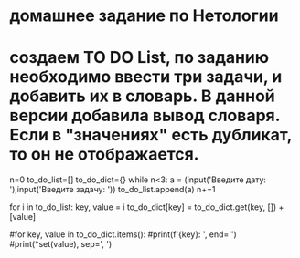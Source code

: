 # домашнее задание по Нетологии
# создаем TO DO List, по заданию необходимо ввести три задачи, и добавить их в словарь. В данной версии добавила вывод словаря. Если в "значениях" есть дубликат, то он не отображается.
n=0
to_do_list=[]
to_do_dict={}
while n<3:
  a = (input('Введите дату: '),input('Введите задачу: '))
  to_do_list.append(a)
  n+=1
  
for i in to_do_list:
    key, value = i
    to_do_dict[key] = to_do_dict.get(key, []) + [value]

#for key, value in to_do_dict.items():
    #print(f'{key}: ', end='')
    #print(*set(value), sep=', ')
